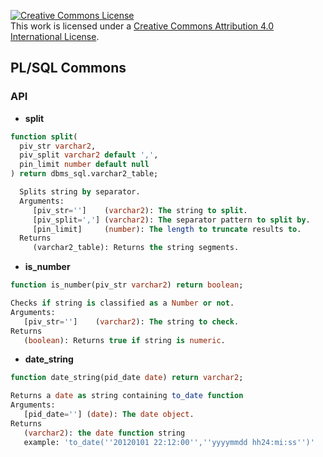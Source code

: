 <a rel="license" href="http://creativecommons.org/licenses/by/4.0/"><img alt="Creative Commons License" style="border-width:0" src="https://i.creativecommons.org/l/by/4.0/88x31.png" /></a><br />This work is licensed under a <a rel="license" href="http://creativecommons.org/licenses/by/4.0/">Creative Commons Attribution 4.0 International License</a>.

## PL/SQL Commons

### API

 * **split**

```sql
function split(
  piv_str varchar2, 
  piv_split varchar2 default ',', 
  pin_limit number default null
) return dbms_sql.varchar2_table;
``` 
```sql
  Splits string by separator.
  Arguments: 
     [piv_str='']    (varchar2): The string to split.
     [piv_split=','] (varchar2): The separator pattern to split by.
     [pin_limit]     (number): The length to truncate results to.
  Returns
     (varchar2_table): Returns the string segments.
  ```

  
  * **is_number**
  
  ```sql
  function is_number(piv_str varchar2) return boolean;
  ```

  ```sql
  Checks if string is classified as a Number or not.
  Arguments: 
     [piv_str='']    (varchar2): The string to check.
  Returns
     (boolean): Returns true if string is numeric.
  ```

  * **date_string**

  ```sql
  function date_string(pid_date date) return varchar2;
  ```

  ```sql
  Returns a date as string containing to_date function
  Arguments: 
     [pid_date=''] (date): The date object.
  Returns
     (varchar2): the date function string
     example: 'to_date(''20120101 22:12:00'',''yyyymmdd hh24:mi:ss'')' 
  ```